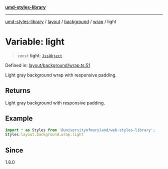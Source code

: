 [**umd-styles-library**](../../../../../../README.md)

***

[umd-styles-library](../../../../../../modules.md) / [layout](../../../../../README.md) / [background](../../../README.md) / [wrap](../README.md) / light

# Variable: light

> `const` **light**: [`JssObject`](../../../../../../utilities/namespaces/transform/type-aliases/JssObject.md)

Defined in: [layout/background/wrap.ts:51](https://github.com/UMD-Digital/design-system/blob/2d95010ba8e3e1595ebab66599330577b600c5fb/packages/styles/source/layout/background/wrap.ts#L51)

Light gray background wrap with responsive padding.

## Returns

Light gray background with responsive padding.

## Example

```typescript
import * as Styles from '@universityofmaryland/web-styles-library';
Styles.layout.background.wrap.light
```

## Since

1.8.0
